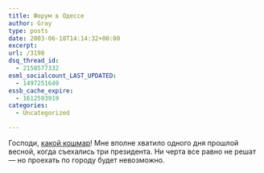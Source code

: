 ```yaml
---
title: Форум в Одессе
author: Gray
type: posts
date: 2003-06-18T14:14:32+00:00
excerpt:
url: /3198
dsq_thread_id:
  - 2158577332
esml_socialcount_LAST_UPDATED:
  - 1497251649
essb_cache_expire:
  - 1612593919
categories:
  - Uncategorized

---
```








Господи, <a href="http://www.obozrevatel.com.ua/news/21/87019.html" target="_blank">какой кошмар</a>! Мне вполне хватило одного дня прошлой весной, когда съехались три президента. Ни черта все равно не решат &#8212; но проехать по городу будет невозможно.